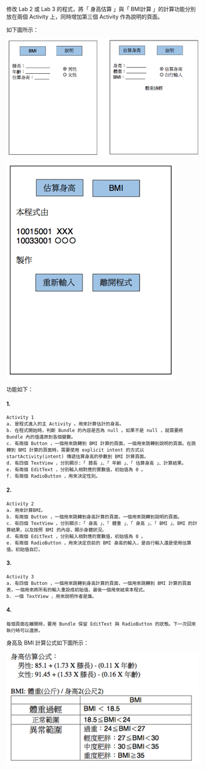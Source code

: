 修改 Lab 2 或 Lab 3 的程式，將「 身高估算 」與「 BMI計算 」的計算功能分別放在兩個 Activity 上，同時增加第三個 Activity 作為說明的頁面。

如下圖所示：

![image](https://github.com/veryjimmy/android_lab5/blob/master/example1.png)

![image](https://github.com/veryjimmy/android_lab5/blob/master/example2.png)

功能如下：

#### 1. 
	Activity 1
	a. 是程式進入的主 Activity 。用來計算估計的身高。
	b. 在程式開始時，判斷 Bundle 的內容是否為 null 。如果不是 null ，就需要將 Bundle 內的值還原到各個變數。
	c. 有兩個 Button ，一個用來跳轉到 BMI 計算的頁面，一個用來跳轉到說明的頁面。在跳轉到 BMI 計算的頁面時，需要使用 explicit intent 的方式以 startActivity(intent) 傳遞估算身高的參數到 BMI 計算頁面。
	d. 有四個 TextView ，分別顯示:「 膝長 」、「 年齡 」、「 估算身高 」、計算結果。
	e. 有兩個 EditText ，分別輸入相對應的實數值，初始值為 0 。
	f. 有兩個 RadioButton ，用來決定性別。
#### 2. 
	Activity 2
	a. 用來計算BMI。
	b. 有兩個 Button ，一個用來跳轉到身高計算的頁面，一個用來跳轉到說明的頁面。
	c. 有四個 TextView ，分別顯示:「 身高 」、「 體重 」、「 身高 」、「 BMI 」、BMI 的計算結果，以及按照 BMI 的內容，顯示身體狀況。
	d. 有兩個 EditText ，分別輸入相對應的實數值，初始值為 0 。
	e. 有兩個 RadioButton ，用來決定目前的 BMI 身高的輸入，是自行輸入還是使用估算值。初始值自訂。
#### 3. 
	Activity 3
	a. 有四個 Button ，一個用來跳轉到身高計算的頁面，一個用來跳轉到 BMI 計算的頁面表，一個用來將所有的輸入重設成初始值，最後一個用來結束本程式。
	b. 一個 TextView ，用來說明作者是誰。
#### 4. 
	每個頁面在離開時，要用 Bundle 保留 EditText 與 RadioButton 的狀態。下一次回來執行時可以還原。


身高及 BMI 計算公式如下圖所示：

![image](https://github.com/veryjimmy/android_lab2/blob/master/formula.png)